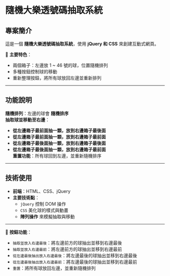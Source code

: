 # 隨機大樂透號碼抽取系統

## 專案簡介  
這是一個 **隨機大樂透號碼抽取系統**，使用 **jQuery 和 CSS** 來創建互動式網頁。

🔹 **主要特色**：  
- 兩個箱子：左邊放 1 ~ 46 號的球，位置隨機排列  
- 多種按鈕控制球的移動  
- 重新整理按鈕，將所有球放回左邊並重新排列  

---

## 功能說明  
**隨機排列**：左邊的球會 **隨機排序**  
**抽取球並移動至右邊**：  
- **從左邊箱子最前面抽一顆，放到右邊箱子最後面**  
- **從左邊箱子最前面抽一顆，放到右邊箱子最前面**  
- **從左邊箱子最後面抽一顆，放到右邊箱子最後面**  
- **從左邊箱子最後面抽一顆，放到右邊箱子最前面**  
**重置功能**：所有球回到左邊，並重新隨機排序  

---

## 技術使用  
- **前端**：HTML、CSS、jQuery  
- **主要技術點**：  
  - `jQuery` 控制 DOM 操作  
  - `CSS` 美化球的樣式與動畫  
  - **陣列操作** 來模擬抽取與移動  

---

  
🔹 **按鈕功能**：  
- `抽取並放入右邊最後`：將左邊前方的球抽出並移到右邊最後  
- `抽取並放入右邊最前`：將左邊前方的球抽出並移到右邊最前  
- `從左邊最後抽出放入右邊最後`：將左邊最後的球抽出並移到右邊最後  
- `從左邊最後抽出放入右邊最前`：將左邊最後的球抽出並移到右邊最前  
- `重置`：將所有球放回左邊，並重新隨機排列  

